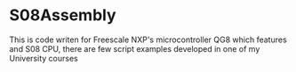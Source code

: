 # S08Assembly
This is code writen for Freescale NXP's microcontroller  QG8 which features and S08 CPU, there are few script examples developed in one of my University courses
